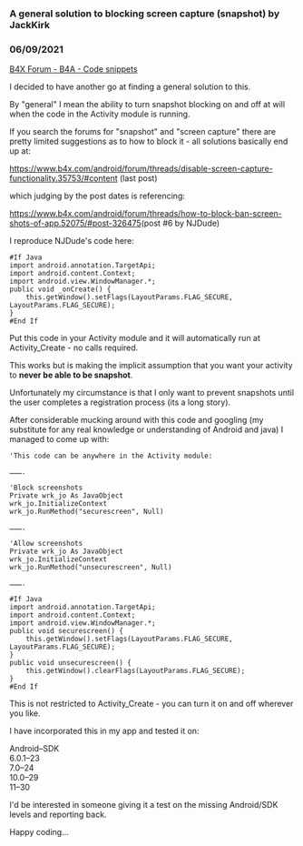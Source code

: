 ### A general solution to blocking screen capture (snapshot) by JackKirk
### 06/09/2021
[B4X Forum - B4A - Code snippets](https://www.b4x.com/android/forum/threads/131489/)

I decided to have another go at finding a general solution to this.  
  
By "general" I mean the ability to turn snapshot blocking on and off at will when the code in the Activity module is running.  
  
If you search the forums for "snapshot" and "screen capture" there are pretty limited suggestions as to how to block it - all solutions basically end up at:  
  
<https://www.b4x.com/android/forum/threads/disable-screen-capture-functionality.35753/#content> (last post)  
  
which judging by the post dates is referencing:  
  
<https://www.b4x.com/android/forum/threads/how-to-block-ban-screen-shots-of-app.52075/#post-326475>(post #6 by NJDude)  
  
I reproduce NJDude's code here:  

```B4X
#If Java  
import android.annotation.TargetApi;  
import android.content.Context;  
import android.view.WindowManager.*;  
public void _onCreate() {  
    this.getWindow().setFlags(LayoutParams.FLAG_SECURE, LayoutParams.FLAG_SECURE);  
}  
#End If
```

  
Put this code in your Activity module and it will automatically run at Activity\_Create - no calls required.  
  
This works but is making the implicit assumption that you want your activity to **never be able to be snapshot**.  
  
Unfortunately my circumstance is that I only want to prevent snapshots until the user completes a registration process (its a long story).  
  
After considerable mucking around with this code and googling (my substitute for any real knowledge or understanding of Android and java) I managed to come up with:  

```B4X
'This code can be anywhere in the Activity module:  
  
……….  
  
'Block screenshots  
Private wrk_jo As JavaObject  
wrk_jo.InitializeContext  
wrk_jo.RunMethod("securescreen", Null)  
  
……….  
  
'Allow screenshots  
Private wrk_jo As JavaObject  
wrk_jo.InitializeContext  
wrk_jo.RunMethod("unsecurescreen", Null)  
  
……….  
  
#If Java  
import android.annotation.TargetApi;  
import android.content.Context;  
import android.view.WindowManager.*;  
public void securescreen() {  
    this.getWindow().setFlags(LayoutParams.FLAG_SECURE, LayoutParams.FLAG_SECURE);  
}  
public void unsecurescreen() {  
    this.getWindow().clearFlags(LayoutParams.FLAG_SECURE);  
}  
#End If
```

  
This is not restricted to Activity\_Create - you can turn it on and off wherever you like.  
  
I have incorporated this in my app and tested it on:  
  
Android–SDK  
6.0.1–23  
7.0–24  
10.0–29  
11–30  
  
I'd be interested in someone giving it a test on the missing Android/SDK levels and reporting back.  
  
Happy coding…